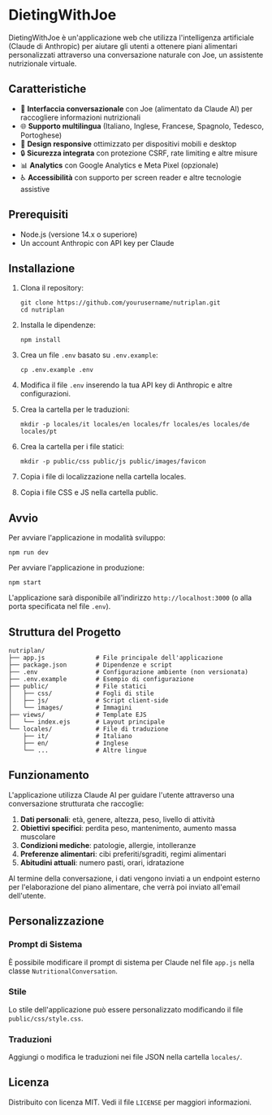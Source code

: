 # DietingWithJoe

DietingWithJoe è un'applicazione web che utilizza l'intelligenza artificiale (Claude di Anthropic) per aiutare gli utenti a ottenere piani alimentari personalizzati attraverso una conversazione naturale con Joe, un assistente nutrizionale virtuale.

## Caratteristiche

- 🤖 **Interfaccia conversazionale** con Joe (alimentato da Claude AI) per raccogliere informazioni nutrizionali
- 🌐 **Supporto multilingua** (Italiano, Inglese, Francese, Spagnolo, Tedesco, Portoghese)
- 📱 **Design responsive** ottimizzato per dispositivi mobili e desktop
- 🔒 **Sicurezza integrata** con protezione CSRF, rate limiting e altre misure
- 📊 **Analytics** con Google Analytics e Meta Pixel (opzionale)
- ♿ **Accessibilità** con supporto per screen reader e altre tecnologie assistive

## Prerequisiti

- Node.js (versione 14.x o superiore)
- Un account Anthropic con API key per Claude

## Installazione

1. Clona il repository:
   ```
   git clone https://github.com/yourusername/nutriplan.git
   cd nutriplan
   ```

2. Installa le dipendenze:
   ```
   npm install
   ```

3. Crea un file `.env` basato su `.env.example`:
   ```
   cp .env.example .env
   ```

4. Modifica il file `.env` inserendo la tua API key di Anthropic e altre configurazioni.

5. Crea la cartella per le traduzioni:
   ```
   mkdir -p locales/it locales/en locales/fr locales/es locales/de locales/pt
   ```

6. Crea la cartella per i file statici:
   ```
   mkdir -p public/css public/js public/images/favicon
   ```

7. Copia i file di localizzazione nella cartella locales.

8. Copia i file CSS e JS nella cartella public.

## Avvio

Per avviare l'applicazione in modalità sviluppo:

```
npm run dev
```

Per avviare l'applicazione in produzione:

```
npm start
```

L'applicazione sarà disponibile all'indirizzo `http://localhost:3000` (o alla porta specificata nel file `.env`).

## Struttura del Progetto

```
nutriplan/
├── app.js              # File principale dell'applicazione
├── package.json        # Dipendenze e script
├── .env                # Configurazione ambiente (non versionata)
├── .env.example        # Esempio di configurazione
├── public/             # File statici
│   ├── css/            # Fogli di stile
│   ├── js/             # Script client-side
│   └── images/         # Immagini
├── views/              # Template EJS
│   └── index.ejs       # Layout principale
└── locales/            # File di traduzione
    ├── it/             # Italiano
    ├── en/             # Inglese
    └── ...             # Altre lingue
```

## Funzionamento

L'applicazione utilizza Claude AI per guidare l'utente attraverso una conversazione strutturata che raccoglie:

1. **Dati personali**: età, genere, altezza, peso, livello di attività
2. **Obiettivi specifici**: perdita peso, mantenimento, aumento massa muscolare
3. **Condizioni mediche**: patologie, allergie, intolleranze
4. **Preferenze alimentari**: cibi preferiti/sgraditi, regimi alimentari
5. **Abitudini attuali**: numero pasti, orari, idratazione

Al termine della conversazione, i dati vengono inviati a un endpoint esterno per l'elaborazione del piano alimentare, che verrà poi inviato all'email dell'utente.

## Personalizzazione

### Prompt di Sistema

È possibile modificare il prompt di sistema per Claude nel file `app.js` nella classe `NutritionalConversation`.

### Stile

Lo stile dell'applicazione può essere personalizzato modificando il file `public/css/style.css`.

### Traduzioni

Aggiungi o modifica le traduzioni nei file JSON nella cartella `locales/`.

## Licenza

Distribuito con licenza MIT. Vedi il file `LICENSE` per maggiori informazioni.
